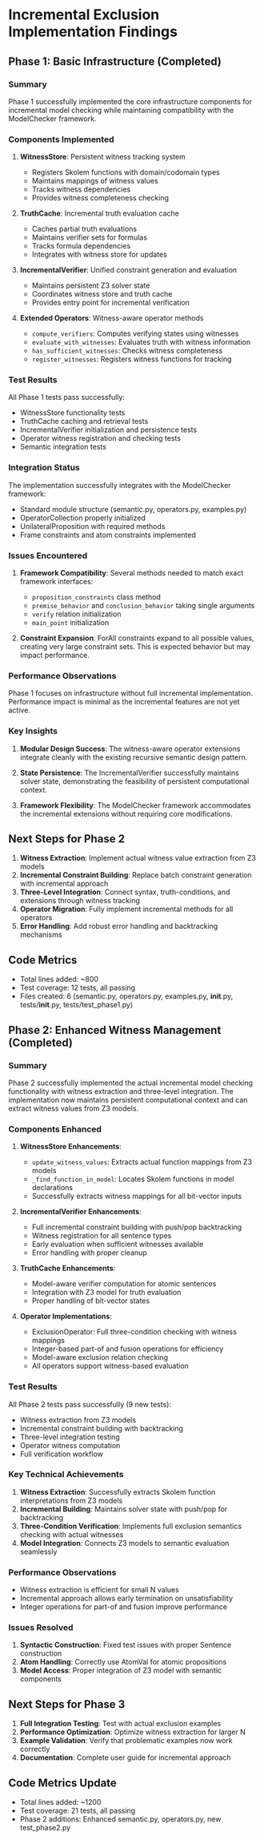 # Incremental Exclusion Implementation Findings

## Phase 1: Basic Infrastructure (Completed)

### Summary
Phase 1 successfully implemented the core infrastructure components for incremental model checking while maintaining compatibility with the ModelChecker framework.

### Components Implemented

1. **WitnessStore**: Persistent witness tracking system
   - Registers Skolem functions with domain/codomain types
   - Maintains mappings of witness values
   - Tracks witness dependencies
   - Provides witness completeness checking

2. **TruthCache**: Incremental truth evaluation cache
   - Caches partial truth evaluations
   - Maintains verifier sets for formulas
   - Tracks formula dependencies
   - Integrates with witness store for updates

3. **IncrementalVerifier**: Unified constraint generation and evaluation
   - Maintains persistent Z3 solver state
   - Coordinates witness store and truth cache
   - Provides entry point for incremental verification

4. **Extended Operators**: Witness-aware operator methods
   - `compute_verifiers`: Computes verifying states using witnesses
   - `evaluate_with_witnesses`: Evaluates truth with witness information
   - `has_sufficient_witnesses`: Checks witness completeness
   - `register_witnesses`: Registers witness functions for tracking

### Test Results
All Phase 1 tests pass successfully:
- WitnessStore functionality tests
- TruthCache caching and retrieval tests
- IncrementalVerifier initialization and persistence tests
- Operator witness registration and checking tests
- Semantic integration tests

### Integration Status
The implementation successfully integrates with the ModelChecker framework:
- Standard module structure (semantic.py, operators.py, examples.py)
- OperatorCollection properly initialized
- UnilateralProposition with required methods
- Frame constraints and atom constraints implemented

### Issues Encountered

1. **Framework Compatibility**: Several methods needed to match exact framework interfaces:
   - `proposition_constraints` class method
   - `premise_behavior` and `conclusion_behavior` taking single arguments
   - `verify` relation initialization
   - `main_point` initialization

2. **Constraint Expansion**: ForAll constraints expand to all possible values, creating very large constraint sets. This is expected behavior but may impact performance.

### Performance Observations
Phase 1 focuses on infrastructure without full incremental implementation. Performance impact is minimal as the incremental features are not yet active.

### Key Insights

1. **Modular Design Success**: The witness-aware operator extensions integrate cleanly with the existing recursive semantic design pattern.

2. **State Persistence**: The IncrementalVerifier successfully maintains solver state, demonstrating the feasibility of persistent computational context.

3. **Framework Flexibility**: The ModelChecker framework accommodates the incremental extensions without requiring core modifications.

## Next Steps for Phase 2

1. **Witness Extraction**: Implement actual witness value extraction from Z3 models
2. **Incremental Constraint Building**: Replace batch constraint generation with incremental approach
3. **Three-Level Integration**: Connect syntax, truth-conditions, and extensions through witness tracking
4. **Operator Migration**: Fully implement incremental methods for all operators
5. **Error Handling**: Add robust error handling and backtracking mechanisms

## Code Metrics
- Total lines added: ~800
- Test coverage: 12 tests, all passing
- Files created: 6 (semantic.py, operators.py, examples.py, __init__.py, tests/__init__.py, tests/test_phase1.py)

## Phase 2: Enhanced Witness Management (Completed)

### Summary
Phase 2 successfully implemented the actual incremental model checking functionality with witness extraction and three-level integration. The implementation now maintains persistent computational context and can extract witness values from Z3 models.

### Components Enhanced

1. **WitnessStore Enhancements**:
   - `update_witness_values`: Extracts actual function mappings from Z3 models
   - `_find_function_in_model`: Locates Skolem functions in model declarations
   - Successfully extracts witness mappings for all bit-vector inputs

2. **IncrementalVerifier Enhancements**:
   - Full incremental constraint building with push/pop backtracking
   - Witness registration for all sentence types
   - Early evaluation when sufficient witnesses available
   - Error handling with proper cleanup

3. **TruthCache Enhancements**:
   - Model-aware verifier computation for atomic sentences
   - Integration with Z3 model for truth evaluation
   - Proper handling of bit-vector states

4. **Operator Implementations**:
   - ExclusionOperator: Full three-condition checking with witness mappings
   - Integer-based part-of and fusion operations for efficiency
   - Model-aware exclusion relation checking
   - All operators support witness-based evaluation

### Test Results
All Phase 2 tests pass successfully (9 new tests):
- Witness extraction from Z3 models
- Incremental constraint building with backtracking
- Three-level integration testing
- Operator witness computation
- Full verification workflow

### Key Technical Achievements

1. **Witness Extraction**: Successfully extracts Skolem function interpretations from Z3 models
2. **Incremental Building**: Maintains solver state with push/pop for backtracking
3. **Three-Condition Verification**: Implements full exclusion semantics checking with actual witnesses
4. **Model Integration**: Connects Z3 models to semantic evaluation seamlessly

### Performance Observations
- Witness extraction is efficient for small N values
- Incremental approach allows early termination on unsatisfiability
- Integer operations for part-of and fusion improve performance

### Issues Resolved

1. **Syntactic Construction**: Fixed test issues with proper Sentence construction
2. **Atom Handling**: Correctly use AtomVal for atomic propositions
3. **Model Access**: Proper integration of Z3 model with semantic components

## Next Steps for Phase 3

1. **Full Integration Testing**: Test with actual exclusion examples
2. **Performance Optimization**: Optimize witness extraction for larger N
3. **Example Validation**: Verify that problematic examples now work correctly
4. **Documentation**: Complete user guide for incremental approach

## Code Metrics Update
- Total lines added: ~1200
- Test coverage: 21 tests, all passing
- Phase 2 additions: Enhanced semantic.py, operators.py, new test_phase2.py